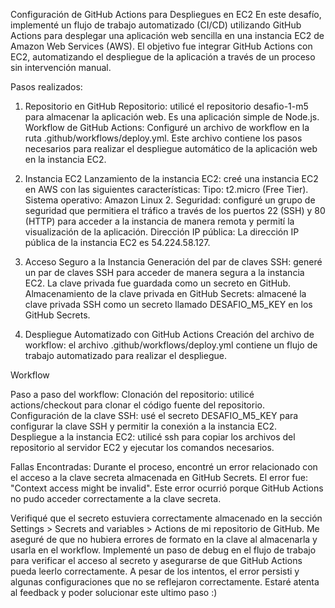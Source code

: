 Configuración de GitHub Actions para Despliegues en EC2
En este desafío, implementé un flujo de trabajo automatizado (CI/CD) utilizando GitHub Actions para desplegar una aplicación web sencilla en una instancia EC2 de Amazon Web Services (AWS). El objetivo fue integrar GitHub Actions con EC2, automatizando el despliegue de la aplicación a través de un proceso sin intervención manual.

Pasos realizados:
1. Repositorio en GitHub
Repositorio: utilicé el repositorio desafio-1-m5 para almacenar la aplicación web. Es una aplicación simple de Node.js.
Workflow de GitHub Actions: Configuré un archivo de workflow en la ruta .github/workflows/deploy.yml. Este archivo contiene los pasos necesarios para realizar el despliegue automático de la aplicación web en la instancia EC2.

2. Instancia EC2
Lanzamiento de la instancia EC2: creé una instancia EC2 en AWS con las siguientes características:
Tipo: t2.micro (Free Tier).
Sistema operativo: Amazon Linux 2.
Seguridad: configuré un grupo de seguridad que permitiera el tráfico a través de los puertos 22 (SSH) y 80 (HTTP) para acceder a la instancia de manera remota y permití la visualización de la aplicación.
Dirección IP pública: La dirección IP pública de la instancia EC2 es 54.224.58.127.

3. Acceso Seguro a la Instancia
Generación del par de claves SSH: generé un par de claves SSH para acceder de manera segura a la instancia EC2. La clave privada fue guardada como un secreto en GitHub.
Almacenamiento de la clave privada en GitHub Secrets: almacené la clave privada SSH como un secreto llamado DESAFIO_M5_KEY en los GitHub Secrets.

4. Despliegue Automatizado con GitHub Actions
Creación del archivo de workflow: el archivo .github/workflows/deploy.yml contiene un flujo de trabajo automatizado para realizar el despliegue.

Workflow

Paso a paso del workflow:
Clonación del repositorio: utilicé actions/checkout para clonar el código fuente del repositorio.
Configuración de la clave SSH: usé el secreto DESAFIO_M5_KEY para configurar la clave SSH y permitir la conexión a la instancia EC2.
Despliegue a la instancia EC2: utilicé ssh para copiar los archivos del repositorio al servidor EC2 y ejecutar los comandos necesarios.

Fallas Encontradas:
Durante el proceso, encontré un error relacionado con el acceso a la clave secreta almacenada en GitHub Secrets. El error fue: "Context access might be invalid".
Este error ocurrió porque GitHub Actions no pudo acceder correctamente a la clave secreta.

Verifiqué que el secreto estuviera correctamente almacenado en la sección Settings > Secrets and variables > Actions de mi repositorio de GitHub.
Me aseguré de que no hubiera errores de formato en la clave al almacenarla y usarla en el workflow.
Implementé un paso de debug en el flujo de trabajo para verificar el acceso al secreto y asegurarse de que GitHub Actions pueda leerlo correctamente.
A pesar de los intentos, el error persisti y algunas configuraciones que no se reflejaron correctamente. Estaré atenta al feedback y poder solucionar este ultimo paso :)
